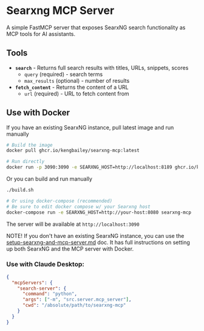 # Searxng MCP Server

A simple FastMCP server that exposes SearxNG search functionality as MCP tools for AI assistants.

## Tools

- **`search`** - Returns full search results with titles, URLs, snippets, scores
  - `query` (required) - search terms
  - `max_results` (optional) - number of results 
- **`fetch_content`** - Returns the content of a URL
  - `url` (required) - URL to fetch content from

## Use with Docker

If you have an existing SearxNG instance, pull latest image and run manually
```bash
# Build the image
docker pull ghcr.io/kengbailey/searxng-mcp:latest

# Run directly
docker run -p 3090:3090 -e SEARXNG_HOST=http://localhost:8189 ghcr.io/kengbailey/searxng-mcp:latest
```
Or you can build and run manually
```bash
./build.sh

# Or using docker-compose (recommended)
# Be sure to edit docker compose w/ your Searxng host 
docker-compose run -e SEARXNG_HOST=http://your-host:8080 searxng-mcp
```
The server will be available at `http://localhost:3090`

NOTE! If you don't have an existing SearxNG instance, you can use the [setup-searxng-and-mcp-server.md](/doc/setup-searxng-and-mcp-server.md) doc. It has full instructions on setting up both SearxNG and the MCP server with Docker.

### Use with Claude Desktop:

```json
{
  "mcpServers": {
    "search-server": {
      "command": "python",
      "args": ["-m", "src.server.mcp_server"],
      "cwd": "/absolute/path/to/searxng-mcp"
    }
  }
}
```

